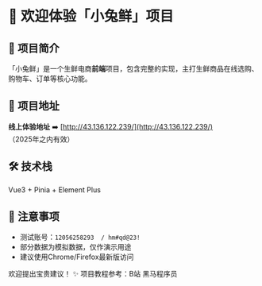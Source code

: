 # 🐇 欢迎体验「小兔鲜」项目 

## 🌟 项目简介
「小兔鲜」是一个生鲜电商**前端**项目，包含完整的实现，主打生鲜商品在线选购、购物车、订单等核心功能。

## 🔗 项目地址
**线上体验地址** ➡️ [http://43.136.122.239/](http://43.136.122.239/)  
（2025年之内有效）

## 🛠️ 技术栈
Vue3 + Pinia + Element Plus

## 📌 注意事项
- 测试账号：`12056258293  / hm#qd@23!`
- 部分数据为模拟数据，仅作演示用途
- 建议使用Chrome/Firefox最新版访问

欢迎提出宝贵建议！ ✨
项目教程参考：B站 黑马程序员
